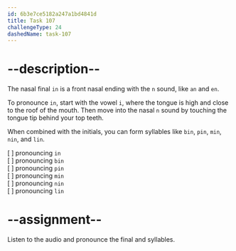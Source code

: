 ```yaml
---
id: 6b3e7ce5182a247a1bd4841d
title: Task 107
challengeType: 24
dashedName: task-107
---
```


<!--SPEAKING-->

<!-- (Audio) A: in, bin, pin, min, nin, lin -->

# --description--

The nasal final `in` is a front nasal ending with the `n` sound, like `an` and `en`.

To pronounce `in`, start with the vowel `i`, where the tongue is high and close to the roof of the mouth. Then move into the nasal `n` sound by touching the tongue tip behind your top teeth.

When combined with the initials, you can form syllables like `bin`, `pin`, `min`, `nin`, and `lin`.

[ ] pronouncing `in`  
[ ] pronouncing `bin`  
[ ] pronouncing `pin`  
[ ] pronouncing `min`  
[ ] pronouncing `nin`  
[ ] pronouncing `lin`

# --assignment--

Listen to the audio and pronounce the final and syllables.
